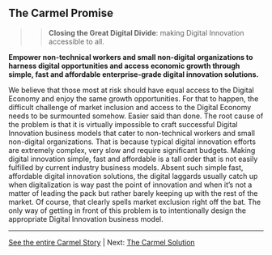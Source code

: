 ## The Carmel Promise

>> **Closing the Great Digital Divide**: making Digital Innovation accessible to all.

**Empower non-technical workers and small non-digital organizations to harness digital opportunities and access economic growth through simple, fast and affordable enterprise-grade digital innovation solutions.**

We believe that those most at risk should have equal access to the Digital Economy and enjoy the same growth opportunities. For that to happen, the difficult challenge of market inclusion and access to the Digital Economy needs to be surmounted somehow. Easier said than done. The root cause of the problem is that it is virtually impossible to craft successful Digital Innovation business models that cater to non-technical workers and small non-digital organizations. That is because typical digital innovation efforts are extremely complex, very slow and require significant budgets. Making digital innovation simple, fast and affordable is a tall order that is not easily fulfilled by current industry business models. Absent such simple fast, affordable digital innovation solutions, the digital laggards usually catch up when digitalization is way past the point of innovation and when it’s not a matter of leading the pack but rather barely keeping up with the rest of the market. Of course, that clearly spells market exclusion right off the bat. The only way of getting in front of this problem is to intentionally design the appropriate Digital Innovation business model.

---
[See the entire Carmel Story](..) | Next: [The Carmel Solution](../solution)